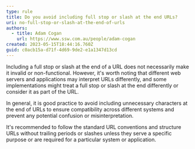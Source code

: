 ```yaml
---
type: rule
title: Do you avoid including full stop or slash at the end URLs?
uri: no-full-stop-or-slash-at-the-end-of-urls
authors:
  - title: Adam Cogan
    url: https://www.ssw.com.au/people/adam-cogan
created: 2023-05-15T18:44:16.760Z
guid: c0acb15a-d71f-4d69-9de2-e1a1347d13cd
---
```

Including a full stop or slash at the end of a URL does not necessarily make it invalid or non-functional. However, it's worth noting that different web servers and applications may interpret URLs differently, and some implementations might treat a full stop or slash at the end differently or consider it as part of the URL.
            
<!--endintro-->

In general, it is good practice to avoid including unnecessary characters at the end of URLs to ensure compatibility across different systems and prevent any potential confusion or misinterpretation. 

It's recommended to follow the standard URL conventions and structure URLs without trailing periods or slashes unless they serve a specific purpose or are required for a particular system or application.